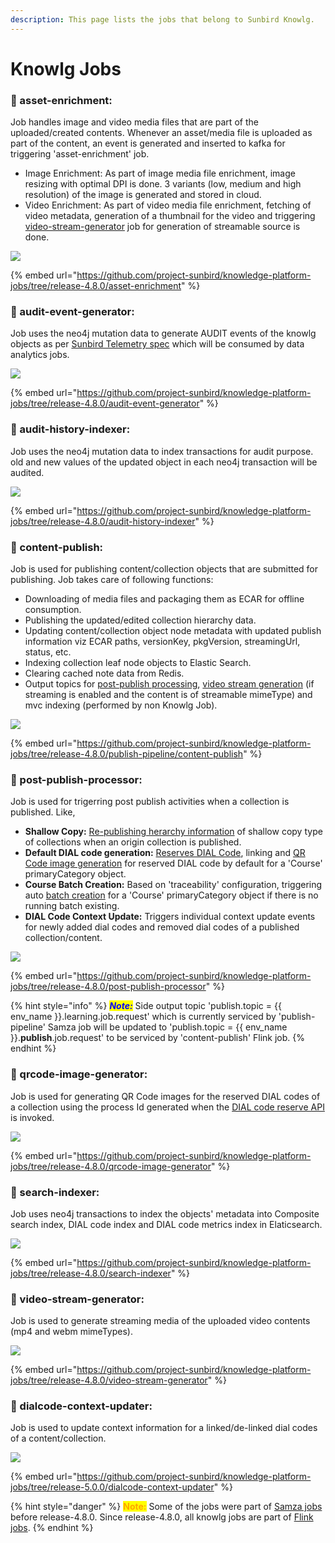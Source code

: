 ```yaml
---
description: This page lists the jobs that belong to Sunbird Knowlg.
---
```


# Knowlg Jobs

### :stars: asset-enrichment:&#x20;

Job handles image and video media files that are part of the uploaded/created contents. Whenever an asset/media file is uploaded as part of the content, an event is generated and inserted to kafka for triggering 'asset-enrichment' job.

* Image Enrichment: As part of image media file enrichment, image resizing with optimal DPI is done. 3 variants (low, medium and high resolution) of the image is generated and stored in cloud.
* Video Enrichment: As part of video media file enrichment, fetching of video metadata, generation of a thumbnail for the video and triggering [video-stream-generator](./#video-stream-generator) job for generation of streamable source is done.

![](../../../.gitbook/assets/sunbird-knowlg-asset-enrichment.drawio.png)

{% embed url="https://github.com/project-sunbird/knowledge-platform-jobs/tree/release-4.8.0/asset-enrichment" %}

### :stars: audit-event-generator:&#x20;

Job uses the neo4j mutation data to generate AUDIT events of the knowlg objects as per [Sunbird Telemetry spec](http://docs.sunbird.org/latest/developer-docs/telemetry/specification/) which will be consumed by data analytics jobs.

![](../../../.gitbook/assets/sunbird-knowlg-audit-event-generator.drawio.png)

{% embed url="https://github.com/project-sunbird/knowledge-platform-jobs/tree/release-4.8.0/audit-event-generator" %}

### :stars: audit-history-indexer:&#x20;

Job uses the neo4j mutation data to index transactions for audit purpose. old and new values of the updated object in each neo4j transaction will be audited.

![](../../../.gitbook/assets/sunbird-knowlg-audit-history-indexer.drawio.png)

{% embed url="https://github.com/project-sunbird/knowledge-platform-jobs/tree/release-4.8.0/audit-history-indexer" %}

### :stars: content-publish:&#x20;

Job is used for publishing content/collection objects that are submitted for publishing. Job takes care of following functions:&#x20;

* Downloading of media files and packaging them as ECAR for offline consumption.
* Publishing the updated/edited collection hierarchy data.
* Updating content/collection object node metadata with updated publish information viz ECAR paths, versionKey, pkgVersion, streamingUrl, status, etc.
* Indexing collection leaf node objects to Elastic Search.
* Clearing cached note data from Redis.
* Output topics for [post-publish processing](./#post-publish-processor), [video stream generation](./#video-stream-generator) (if streaming is enabled and the content is of streamable mimeType) and mvc indexing (performed by non Knowlg Job).



![](<../../../.gitbook/assets/sunbird-knowlg-content-publish.drawio (1).png>)

{% embed url="https://github.com/project-sunbird/knowledge-platform-jobs/tree/release-4.8.0/publish-pipeline/content-publish" %}

### :stars: post-publish-processor:&#x20;

Job is used for trigerring post publish activities when a collection is published. Like,

* **Shallow Copy:** [Re-publishing herarchy information](./#content-publish) of shallow copy type of collections when an origin collection is published.
* **Default DIAL code generation:** [Reserves DIAL Code](http://docs.sunbird.org/latest/apis/dialapi/#operation/Reserve%20Dialcode), linking and [QR Code image generation](./#qrcode-image-generator) for reserved DIAL code by default for a 'Course' primaryCategory object.
* **Course Batch Creation:** Based on 'traceability' configuration, triggering auto [batch creation](http://docs.sunbird.org/latest/apis/coursebatchmanapi/#operation/CourseBatchCreate) for a 'Course' primaryCategory object if there is no running batch existing.
* **DIAL Code Context Update:** Triggers individual context update events for newly added dial codes and removed dial codes of a published collection/content.

![](../../../.gitbook/assets/sunbird-knowlg-post-publish-processor.drawio.png)

{% embed url="https://github.com/project-sunbird/knowledge-platform-jobs/tree/release-4.8.0/post-publish-processor" %}

{% hint style="info" %}
_<mark style="color:blue;">**Note:**</mark>_ <mark style="color:blue;"></mark><mark style="color:blue;"></mark> Side output topic 'publish.topic = \{{ env\_name \}}.learning.job.request' which is currently serviced by 'publish-pipeline' Samza job will be updated to 'publish.topic = \{{ env\_name \}}.**publish**.job.request' to be serviced by 'content-publish' Flink job.
{% endhint %}



### :stars: qrcode-image-generator:&#x20;

Job is used for generating QR Code images for the reserved DIAL codes of a collection using the process Id generated when the [DIAL code reserve API](http://docs.sunbird.org/latest/apis/dialapi/#operation/Reserve%20Dialcode) is invoked.

![](../../../.gitbook/assets/sunbird-knowlg-qrcode-image-generator.drawio.png)

{% embed url="https://github.com/project-sunbird/knowledge-platform-jobs/tree/release-4.8.0/qrcode-image-generator" %}

### :stars: search-indexer:&#x20;

Job uses neo4j transactions to index the objects' metadata into Composite search index, DIAL code index and DIAL code metrics index in Elaticsearch.

![](../../../.gitbook/assets/sunbird-knowlg-search-indexer.drawio.png)

{% embed url="https://github.com/project-sunbird/knowledge-platform-jobs/tree/release-4.8.0/search-indexer" %}

### :stars: video-stream-generator:&#x20;

Job is used to generate streaming media of the uploaded video contents (mp4 and webm mimeTypes).

![](../../../.gitbook/assets/sunbird-knowlg-video-stream-generator.drawio.png)

{% embed url="https://github.com/project-sunbird/knowledge-platform-jobs/tree/release-4.8.0/video-stream-generator" %}

### :stars: dialcode-context-updater:&#x20;

Job is used to update context information for a linked/de-linked dial codes of a content/collection.

![](../../../.gitbook/assets/sunbird-knowlg-dialcode-context-updater.drawio.png)

{% embed url="https://github.com/project-sunbird/knowledge-platform-jobs/tree/release-5.0.0/dialcode-context-updater" %}



{% hint style="danger" %}
<mark style="color:orange;">**Note:**</mark> Some of the jobs were part of [Samza jobs](https://github.com/project-sunbird/sunbird-learning-platform/tree/master/platform-jobs/samza) before release-4.8.0. Since release-4.8.0, all knowlg jobs are part of [Flink jobs](https://github.com/project-sunbird/knowledge-platform-jobs/tree/release-4.8.0).
{% endhint %}

